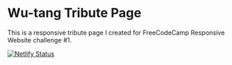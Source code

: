 # Wu-tang Tribute Page

This is a responsive tribute page I created for FreeCodeCamp Responsive Website challenge #1.

[![Netlify Status](https://api.netlify.com/api/v1/badges/8abf2243-1f57-4fc4-8dae-b91a2160cbc8/deploy-status)](https://app.netlify.com/sites/tributesite/deploys)

